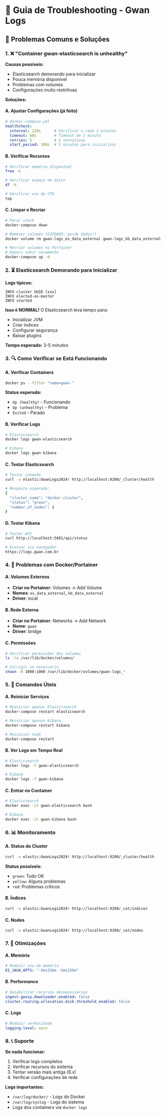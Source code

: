 # 🔧 Guia de Troubleshooting - Gwan Logs

## 🚨 **Problemas Comuns e Soluções**

### **1. ❌ "Container gwan-elasticsearch is unhealthy"**

**Causas possíveis:**
- Elasticsearch demorando para inicializar
- Pouca memória disponível
- Problemas com volumes
- Configurações muito restritivas

**Soluções:**

#### **A. Ajustar Configurações (já feito)**
```yaml
# docker-compose.yml
healthcheck:
  interval: 120s      # Verificar a cada 2 minutos
  timeout: 60s        # Timeout de 1 minuto
  retries: 5          # 5 tentativas
  start_period: 300s  # 5 minutos para inicializar
```

#### **B. Verificar Recursos**
```bash
# Verificar memória disponível
free -h

# Verificar espaço em disco
df -h

# Verificar uso de CPU
top
```

#### **C. Limpar e Recriar**
```bash
# Parar stack
docker-compose down

# Remover volumes (CUIDADO: perde dados!)
docker volume rm gwan-logs_es_data_external gwan-logs_kb_data_external

# Recriar volumes no Portainer
# Depois subir novamente
docker-compose up -d
```

### **2. ⏳ Elasticsearch Demorando para Inicializar**

**Logs típicos:**
```
INFO cluster UUID [xxx] 
INFO elected-as-master
INFO started
```

**Isso é NORMAL!** O Elasticsearch leva tempo para:
- Inicializar JVM
- Criar índices
- Configurar segurança
- Baixar plugins

**Tempo esperado:** 3-5 minutos

### **3. 🔍 Como Verificar se Está Funcionando**

#### **A. Verificar Containers**
```bash
docker ps --filter "name=gwan-"
```

**Status esperado:**
- `Up (healthy)` - Funcionando
- `Up (unhealthy)` - Problema
- `Exited` - Parado

#### **B. Verificar Logs**
```bash
# Elasticsearch
docker logs gwan-elasticsearch

# Kibana
docker logs gwan-kibana
```

#### **C. Testar Elasticsearch**
```bash
# Testar conexão
curl -u elastic:GwanLogs2024! http://localhost:9200/_cluster/health

# Resposta esperada:
{
  "cluster_name": "docker-cluster",
  "status": "green",
  "number_of_nodes": 1
}
```

#### **D. Testar Kibana**
```bash
# Testar API
curl http://localhost:5601/api/status

# Acessar via navegador
https://logs.gwan.com.br
```

### **4. 🐳 Problemas com Docker/Portainer**

#### **A. Volumes Externos**
- **Criar no Portainer**: Volumes → Add Volume
- **Nomes**: `es_data_external`, `kb_data_external`
- **Driver**: local

#### **B. Rede Externa**
- **Criar no Portainer**: Networks → Add Network
- **Nome**: `gwan`
- **Driver**: bridge

#### **C. Permissões**
```bash
# Verificar permissões dos volumes
ls -la /var/lib/docker/volumes/

# Corrigir se necessário
chown -R 1000:1000 /var/lib/docker/volumes/gwan-logs_*
```

### **5. 🔧 Comandos Úteis**

#### **A. Reiniciar Serviços**
```bash
# Reiniciar apenas Elasticsearch
docker-compose restart elasticsearch

# Reiniciar apenas Kibana
docker-compose restart kibana

# Reiniciar tudo
docker-compose restart
```

#### **B. Ver Logs em Tempo Real**
```bash
# Elasticsearch
docker logs -f gwan-elasticsearch

# Kibana
docker logs -f gwan-kibana
```

#### **C. Entrar no Container**
```bash
# Elasticsearch
docker exec -it gwan-elasticsearch bash

# Kibana
docker exec -it gwan-kibana bash
```

### **6. 📊 Monitoramento**

#### **A. Status do Cluster**
```bash
curl -u elastic:GwanLogs2024! http://localhost:9200/_cluster/health
```

**Status possíveis:**
- `green`: Tudo OK
- `yellow`: Alguns problemas
- `red`: Problemas críticos

#### **B. Índices**
```bash
curl -u elastic:GwanLogs2024! http://localhost:9200/_cat/indices
```

#### **C. Nodes**
```bash
curl -u elastic:GwanLogs2024! http://localhost:9200/_cat/nodes
```

### **7. 🚀 Otimizações**

#### **A. Memória**
```yaml
# Reduzir uso de memória
ES_JAVA_OPTS: "-Xms256m -Xmx256m"
```

#### **B. Performance**
```yaml
# Desabilitar recursos desnecessários
ingest.geoip.downloader.enabled: false
cluster.routing.allocation.disk.threshold_enabled: false
```

#### **C. Logs**
```yaml
# Reduzir verbosidade
logging.level: warn
```

### **8. 📞 Suporte**

**Se nada funcionar:**
1. Verificar logs completos
2. Verificar recursos do sistema
3. Tentar versão mais antiga (6.x)
4. Verificar configurações de rede

**Logs importantes:**
- `/var/log/docker/` - Logs do Docker
- `/var/log/syslog` - Logs do sistema
- Logs dos containers via `docker logs`
